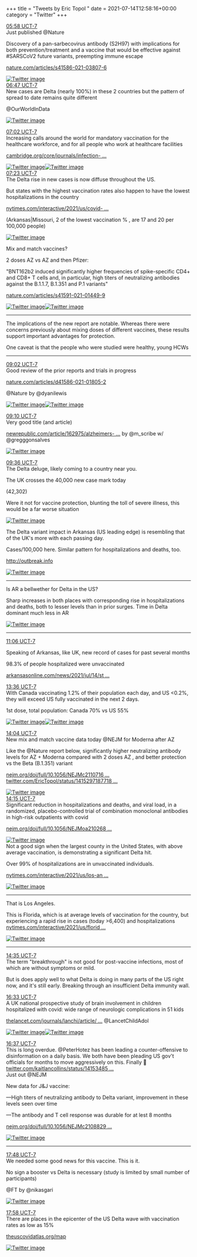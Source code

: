 +++
title = "Tweets by Eric Topol " 
date = 2021-07-14T12:58:16+00:00
category = "Twitter"
+++
<div class="tweet"> 
<div class="profile"> 
<a href="https://twitter.com/erictopol/status/1415294577997582337" target="_blank" rel="noreferer">05:58 UCT-7</a> 
</div> 
<div class="content"> 
Just published @Nature 

Discovery of a pan-sarbecovirus antibody (S2H97) with implications for both prevention/treatment and a vaccine that would be effective against #SARSCoV2 future variants, preempting immune escape

<a href="https://www.nature.com/articles/s41586-021-03807-6" target="_blank" rel="noreferer">nature.com/articles/s41586-021-03807-6</a> 
 </div> 
<a href="/twitter/erictopol/images/E6QirzfVIAQAAW-.jpg"  ><img src="/twitter/erictopol/images/E6QirzfVIAQAAW-.jpg" alt="Twitter image" ></img></a></div> 
<div class="tweet"> 
<div class="profile"> 
<a href="https://twitter.com/erictopol/status/1415307065665363968" target="_blank" rel="noreferer">06:47 UCT-7</a> 
</div> 
<div class="content"> 
New cases are Delta (nearly 100%) in these 2 countries but the pattern of spread to date remains quite different

@OurWorldInData </div> 
<a href="/twitter/erictopol/images/E6QtylkVIAoQgRE.jpg"  ><img src="/twitter/erictopol/images/E6QtylkVIAoQgRE.jpg" alt="Twitter image" ></img></a></div> 
<div class="tweet"> 
<div class="profile"> 
<a href="https://twitter.com/erictopol/status/1415310735626760195" target="_blank" rel="noreferer">07:02 UCT-7</a> 
</div> 
<div class="content"> 
Increasing calls around the world for mandatory vaccination for the healthcare workforce, and for all people who work at healthcare facilities

<a href="https://www.cambridge.org/core/journals/infection-control-and-hospital-epidemiology/article/multisociety-statement-on-covid19-vaccination-as-a-condition-of-employment-for-healthcare-personnel/690D1804B72FFF89C5FC0AED0043AD62" target="_blank" rel="noreferer">cambridge.org/core/journals/infection- ...</a> 
 </div> 
<a href="/twitter/erictopol/images/E6QxNl3VgAQJWag.jpg"  ><img src="/twitter/erictopol/images/E6QxNl3VgAQJWag.jpg" alt="Twitter image" ></img></a><a href="/twitter/erictopol/images/E6QxZVWVIAITJf7.jpg"  ><img src="/twitter/erictopol/images/E6QxZVWVIAITJf7.jpg" alt="Twitter image" ></img></a></div> 
<div class="tweet"> 
<div class="profile"> 
<a href="https://twitter.com/erictopol/status/1415316058953568263" target="_blank" rel="noreferer">07:23 UCT-7</a> 
</div> 
<div class="content"> 
The Delta rise in new cases is now diffuse throughout the US.

But states with the highest vaccination rates also happen to have the lowest hospitalizations in the country

<a href="https://www.nytimes.com/interactive/2021/us/covid-cases.html" target="_blank" rel="noreferer">nytimes.com/interactive/2021/us/covid- ...</a> 


(Arkansas|Missouri, 2 of the lowest vaccination % , are 17 and 20 per 100,000 people) </div> 
<a href="/twitter/erictopol/images/E6Q1YvtVcAIdSSU.jpg"  ><img src="/twitter/erictopol/images/E6Q1YvtVcAIdSSU.jpg" alt="Twitter image" ></img></a></div> 
<div class="thread"> 
<div class="thread-content"> 
Mix and match vaccines? 

2 doses AZ vs AZ and then Pfizer:

"BNT162b2 induced significantly higher frequencies of spike-specific CD4+ and CD8+ T cells and, in particular, high titers of neutralizing antibodies against the B.1.1.7, B.1.351 and P.1 variants" 

<a href="https://www.nature.com/articles/s41591-021-01449-9" target="_blank" rel="noreferer">nature.com/articles/s41591-021-01449-9</a> 
 </div> 
<a href="/twitter/erictopol/images/E6Qkn6AUUAMpdXA.jpg"  ><img src="/twitter/erictopol/images/E6Qkn6AUUAMpdXA.jpg" alt="Twitter image" ></img></a><a href="/twitter/erictopol/images/E6Qk2rUVcAEEqcK.jpg"  ><img src="/twitter/erictopol/images/E6Qk2rUVcAEEqcK.jpg" alt="Twitter image" ></img></a><hr><div class="thread-content"> 
The implications of the new report are notable. Whereas there were concerns previously about mixing doses of different vaccines, these results support important advantages for protection. 

One caveat is that the people who were studied were healthy, young HCWs</div> 
<hr><div class="profile"> 
<a href="https://twitter.com/erictopol/status/1415341017822162946" target="_blank" rel="noreferer">09:02 UCT-7</a> 
</div> 
<div class="content"> 
Good review of the prior reports and trials in progress

<a href="https://www.nature.com/articles/d41586-021-01805-2" target="_blank" rel="noreferer">nature.com/articles/d41586-021-01805-2</a> 


@Nature by @dyanilewis </div> 
<a href="/twitter/erictopol/images/E6RM-KoVIAMUEz9.jpg"  ><img src="/twitter/erictopol/images/E6RM-KoVIAMUEz9.jpg" alt="Twitter image" ></img></a><a href="/twitter/erictopol/images/E6RM_jbUUAEJONX.jpg"  ><img src="/twitter/erictopol/images/E6RM_jbUUAEJONX.jpg" alt="Twitter image" ></img></a></div> 
<div class="tweet"> 
<div class="profile"> 
<a href="https://twitter.com/erictopol/status/1415342839593005059" target="_blank" rel="noreferer">09:10 UCT-7</a> 
</div> 
<div class="content"> 
Very good title (and article)

<a href="https://newrepublic.com/article/162975/alzheimers-fda-covid-vaccines" target="_blank" rel="noreferer">newrepublic.com/article/162975/alzheimers- ...</a> 
 by @m_scribe w/ @gregggonsalves </div> 
<a href="/twitter/erictopol/images/E6ROxiQUUAEvhaw.jpg"  ><img src="/twitter/erictopol/images/E6ROxiQUUAEvhaw.jpg" alt="Twitter image" ></img></a></div> 
<div class="tweet"> 
<div class="profile"> 
<a href="https://twitter.com/erictopol/status/1415349533937004545" target="_blank" rel="noreferer">09:36 UCT-7</a> 
</div> 
<div class="content"> 
The Delta deluge, likely coming to a country near you.

The UK crosses the 40,000 new case mark today 

(42,302) 

Were it not for vaccine protection, blunting the toll of severe illness, this would be a far worse situation </div> 
<a href="/twitter/erictopol/images/E6RSE3JVoAAS5W3.jpg"  ><img src="/twitter/erictopol/images/E6RSE3JVoAAS5W3.jpg" alt="Twitter image" ></img></a></div> 
<div class="thread"> 
<div class="thread-content"> 
The Delta variant impact in Arkansas  (US leading edge)  is resembling that of the UK's more with each passing day. 

Cases/100,000 here. Similar pattern for hospitalizations and deaths, too.

<a href="http://outbreak.info" target="_blank" rel="noreferer">http://outbreak.info</a> 
 </div> 
<a href="/twitter/erictopol/images/E6OcJdWUYAE4Xzm.jpg"  ><img src="/twitter/erictopol/images/E6OcJdWUYAE4Xzm.jpg" alt="Twitter image" ></img></a><hr><div class="thread-content"> 
Is AR a bellwether for Delta in the US?

Sharp increases in both places with corresponding rise in hospitalizations and deaths, both to lesser levels than in prior surges. Time in Delta dominant much less in AR </div> 
<a href="/twitter/erictopol/images/E6RYqlPVcA4ezXV.jpg"  ><img src="/twitter/erictopol/images/E6RYqlPVcA4ezXV.jpg" alt="Twitter image" ></img></a><hr><div class="profile"> 
<a href="https://twitter.com/erictopol/status/1415372236131758084" target="_blank" rel="noreferer">11:06 UCT-7</a> 
</div> 
<div class="content"> 
Speaking of Arkansas, like UK, new record of cases for past several months

98.3% of people hospitalized were unvaccinated

<a href="https://www.arkansasonline.com/news/2021/jul/14/states-count-of-new-cases-jumps-1476/" target="_blank" rel="noreferer">arkansasonline.com/news/2021/jul/14/st ...</a> 
</div> 
</div> 
<div class="tweet"> 
<div class="profile"> 
<a href="https://twitter.com/erictopol/status/1415409825836531716" target="_blank" rel="noreferer">13:36 UCT-7</a> 
</div> 
<div class="content"> 
With Canada vaccinating 1.2% of their population each day, and US &lt;0.2%, they will exceed US fully vaccinated in the next 2 days. 

1st dose, total population: Canada 70% vs US 55% </div> 
<a href="/twitter/erictopol/images/E6SK8y4VcAM-8g8.jpg"  ><img src="/twitter/erictopol/images/E6SK8y4VcAM-8g8.jpg" alt="Twitter image" ></img></a><a href="/twitter/erictopol/images/E6SK3FbVgAA5PaZ.jpg"  ><img src="/twitter/erictopol/images/E6SK3FbVgAA5PaZ.jpg" alt="Twitter image" ></img></a></div> 
<div class="tweet"> 
<div class="profile"> 
<a href="https://twitter.com/erictopol/status/1415416995915259904" target="_blank" rel="noreferer">14:04 UCT-7</a> 
</div> 
<div class="content"> 
New mix and match vaccine data today @NEJM for Moderna after AZ

Like the @Nature report below, significantly higher neutralizing antibody levels for AZ + Moderna compared with 2 doses AZ , and better protection vs the Beta (B.1.351) variant

<a href="https://www.nejm.org/doi/full/10.1056/NEJMc2110716?query=featured_home" target="_blank" rel="noreferer">nejm.org/doi/full/10.1056/NEJMc2110716 ...</a> 
  <a href="https://twitter.com/EricTopol/status/1415297187718696964" target="_blank" rel="noreferer">twitter.com/EricTopol/status/1415297187718 ...</a> 
</div> 
<a href="/twitter/erictopol/images/E6SQuIyUYAEcvW5.jpg"  ><img src="/twitter/erictopol/images/E6SQuIyUYAEcvW5.jpg" alt="Twitter image" ></img></a></div> 
<div class="tweet"> 
<div class="profile"> 
<a href="https://twitter.com/erictopol/status/1415419714671546368" target="_blank" rel="noreferer">14:15 UCT-7</a> 
</div> 
<div class="content"> 
Significant reduction in hospitalizations and deaths, and viral load,  in a randomized, placebo-controlled trial of combination monoclonal antibodies in high-risk outpatients with covid

<a href="https://www.nejm.org/doi/full/10.1056/NEJMoa2102685?query=featured_home" target="_blank" rel="noreferer">nejm.org/doi/full/10.1056/NEJMoa210268 ...</a> 
 </div> 
<a href="/twitter/erictopol/images/E6SUEHJVEAE_B92.jpg"  ><img src="/twitter/erictopol/images/E6SUEHJVEAE_B92.jpg" alt="Twitter image" ></img></a></div> 
<div class="thread"> 
<div class="thread-content"> 
Not a good sign when the largest county in the United States, with above average vaccination, is demonstrating a significant Delta hit. 

Over 99% of hospitalizations are in unvaccinated individuals.

<a href="https://www.nytimes.com/interactive/2021/us/los-angeles-california-covid-cases.html" target="_blank" rel="noreferer">nytimes.com/interactive/2021/us/los-an ...</a> 
 </div> 
<a href="/twitter/erictopol/images/E6SClBkVgAIJI_2.jpg"  ><img src="/twitter/erictopol/images/E6SClBkVgAIJI_2.jpg" alt="Twitter image" ></img></a><hr><div class="thread-content"> 
That is Los Angeles.

This is Florida, which is at average levels of vaccination for the country, but experiencing a rapid rise in cases (today &gt;6,400) and hospitalizations <a href="https://www.nytimes.com/interactive/2021/us/florida-covid-cases.html" target="_blank" rel="noreferer">nytimes.com/interactive/2021/us/florid ...</a> 
 </div> 
<a href="/twitter/erictopol/images/E6SXhMMVEAMj6lu.jpg"  ><img src="/twitter/erictopol/images/E6SXhMMVEAMj6lu.jpg" alt="Twitter image" ></img></a><hr><div class="profile"> 
<a href="https://twitter.com/erictopol/status/1415424798046392320" target="_blank" rel="noreferer">14:35 UCT-7</a> 
</div> 
<div class="content"> 
The term "breakthrough" is not good for post-vaccine infections, most of which are without symptoms or mild.



But is does apply well to what Delta is doing in many parts of the US right now, and it's still early.  Breaking through an insufficient Delta immunity wall.</div> 
</div> 
<div class="tweet"> 
<div class="profile"> 
<a href="https://twitter.com/erictopol/status/1415454415209697283" target="_blank" rel="noreferer">16:33 UCT-7</a> 
</div> 
<div class="content"> 
A UK national prospective study of brain involvement in children hospitalized with covid: wide range of neurologic complications in 51 kids

<a href="https://www.thelancet.com/journals/lanchi/article/PIIS2352-4642(21)00193-0/fulltext" target="_blank" rel="noreferer">thelancet.com/journals/lanchi/article/ ...</a> 
 @LancetChildAdol </div> 
<a href="/twitter/erictopol/images/E6SwDTDUUAIELLc.jpg"  ><img src="/twitter/erictopol/images/E6SwDTDUUAIELLc.jpg" alt="Twitter image" ></img></a><a href="/twitter/erictopol/images/E6S0RAlVgAEzqt8.jpg"  ><img src="/twitter/erictopol/images/E6S0RAlVgAEzqt8.jpg" alt="Twitter image" ></img></a></div> 
<div class="tweet"> 
<div class="profile"> 
<a href="https://twitter.com/erictopol/status/1415455534812073984" target="_blank" rel="noreferer">16:37 UCT-7</a> 
</div> 
<div class="content"> 
This is long overdue. @PeterHotez has been leading a counter-offensive to disinformation on a daily basis. We both have been pleading US gov't officials for months to move aggressively on this. Finally 🙏 <a href="https://twitter.com/kaitlancollins/status/1415348599567831043" target="_blank" rel="noreferer">twitter.com/kaitlancollins/status/14153485 ...</a> 
</div> 
</div> 
<div class="thread"> 
<div class="thread-content"> 
Just out @NEJM 

New data for J&amp;J vaccine:

—High titers of neutralizing antibody to Delta variant, improvement in these levels seen over time

—The antibody and T cell response was durable for at lest 8 months

<a href="https://www.nejm.org/doi/full/10.1056/NEJMc2108829?query=featured_home" target="_blank" rel="noreferer">nejm.org/doi/full/10.1056/NEJMc2108829 ...</a> 
 </div> 
<a href="/twitter/erictopol/images/E6SNi4RUcAIRwyQ.jpg"  ><img src="/twitter/erictopol/images/E6SNi4RUcAIRwyQ.jpg" alt="Twitter image" ></img></a><hr><div class="profile"> 
<a href="https://twitter.com/erictopol/status/1415473237186646017" target="_blank" rel="noreferer">17:48 UCT-7</a> 
</div> 
<div class="content"> 
We needed some good news for this vaccine. This is it.

No sign a booster vs Delta is necessary (study is limited by small number of participants) 

@FT by @nikasgari </div> 
<a href="/twitter/erictopol/images/E6TFTFgVIAEhkbe.jpg"  ><img src="/twitter/erictopol/images/E6TFTFgVIAEhkbe.jpg" alt="Twitter image" ></img></a></div> 
<div class="tweet"> 
<div class="profile"> 
<a href="https://twitter.com/erictopol/status/1415475734135541765" target="_blank" rel="noreferer">17:58 UCT-7</a> 
</div> 
<div class="content"> 
There are places in the epicenter of the US Delta wave with vaccination rates as low as 15%

<a href="https://theuscovidatlas.org/map" target="_blank" rel="noreferer">theuscovidatlas.org/map</a> 
 </div> 
<a href="/twitter/erictopol/images/E6THhNuUYAQpmaY.jpg"  ><img src="/twitter/erictopol/images/E6THhNuUYAQpmaY.jpg" alt="Twitter image" ></img></a></div> 


